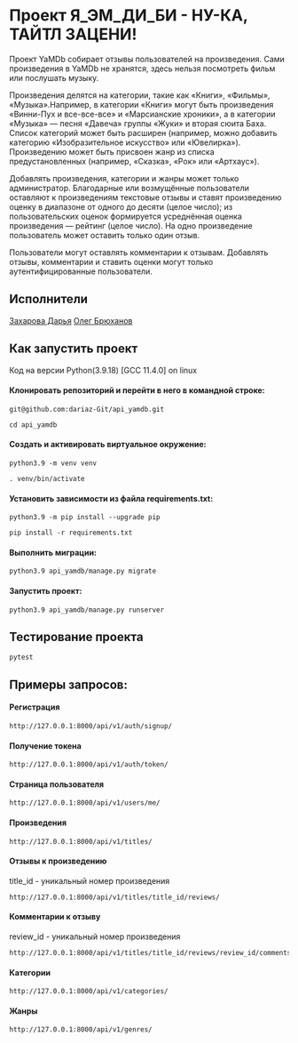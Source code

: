 # Проект Я_ЭМ_ДИ_БИ - НУ-КА, ТАЙТЛ ЗАЦЕНИ!

Проект YaMDb собирает отзывы пользователей на произведения. Сами произведения в YaMDb не хранятся, здесь нельзя посмотреть фильм или послушать музыку.

Произведения делятся на категории, такие как «Книги», «Фильмы», «Музыка».Например, в категории «Книги» могут быть произведения «Винни-Пух и все-все-все» и «Марсианские хроники», а в категории «Музыка» — песня «Давеча» группы «Жуки» и вторая сюита Баха. Список категорий может быть расширен (например, можно добавить категорию «Изобразительное искусство» или «Ювелирка»).
Произведению может быть присвоен жанр из списка предустановленных (например, «Сказка», «Рок» или «Артхаус»).

Добавлять произведения, категории и жанры может только администратор.
Благодарные или возмущённые пользователи оставляют к произведениям текстовые отзывы и ставят произведению оценку в диапазоне от одного до десяти (целое число); из пользовательских оценок формируется усреднённая оценка произведения — рейтинг (целое число). На одно произведение пользователь может оставить только один отзыв.

Пользователи могут оставлять комментарии к отзывам.
Добавлять отзывы, комментарии и ставить оценки могут только аутентифицированные пользователи.


## Исполнители

[Захарова Дарья](https://github.com/dariaz-Git)
[Олег Брюханов](https://github.com/TastyBorscht)

## Как запустить проект

Код на версии Python(3.9.18)
[GCC 11.4.0] on linux

#### Клонировать репозиторий и перейти в него в командной строке:
```
git@github.com:dariaz-Git/api_yamdb.git

cd api_yamdb
```
#### Cоздать и активировать виртуальное окружение:
```
python3.9 -m venv venv

. venv/bin/activate
```
#### Установить зависимости из файла requirements.txt:
```
python3.9 -m pip install --upgrade pip

pip install -r requirements.txt
```
#### Выполнить миграции:
```
python3.9 api_yamdb/manage.py migrate
```
#### Запустить проект:
```
python3.9 api_yamdb/manage.py runserver
```

## Тестирование проекта
```
pytest
```

## Примеры запросов:

#### Регистрация
```
http://127.0.0.1:8000/api/v1/auth/signup/
```
#### Получение токена
```
http://127.0.0.1:8000/api/v1/auth/token/
```
#### Страница пользователя
```
http://127.0.0.1:8000/api/v1/users/me/
```
#### Произведения
```
http://127.0.0.1:8000/api/v1/titles/
```
#### Отзывы к произведению
title_id - уникальный номер произведения
```
http://127.0.0.1:8000/api/v1/titles/title_id/reviews/
```
#### Комментарии к отзыву
review_id - уникальный номер произведения
```
http://127.0.0.1:8000/api/v1/titles/title_id/reviews/review_id/comments/
```
#### Категории
```
http://127.0.0.1:8000/api/v1/categories/
```
#### Жанры
```
http://127.0.0.1:8000/api/v1/genres/
```
